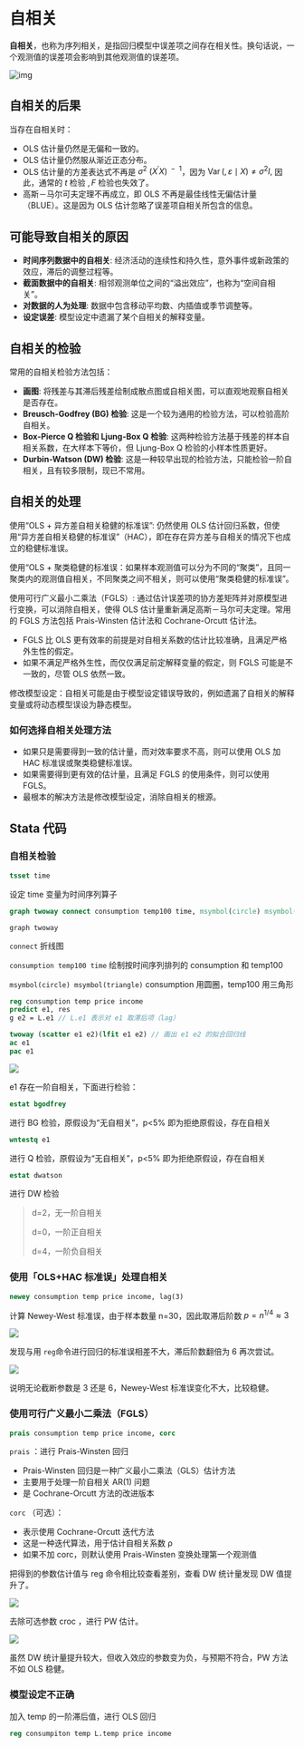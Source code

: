 # 自相关

**自相关**，也称为序列相关，是指回归模型中误差项之间存在相关性。换句话说，一个观测值的误差项会影响到其他观测值的误差项。

![img](./images/8_1.jpg)

##  自相关的后果

当存在自相关时：

- OLS 估计量仍然是无偏和一致的。
- OLS 估计量仍然服从渐近正态分布。
- OLS 估计量的方差表达式不再是 $\sigma^{2}$ $(X^{\prime}X)^{\mathrm{ ~~-~~ }1}$，因为 $\operatorname{Var}(,\varepsilon\mid X)\neq\sigma^{2}I,$ 因此，通常的 $t$ 检验 $,F$ 检验也失效了。
- 高斯－马尔可夫定理不再成立，即 OLS 不再是最佳线性无偏估计量（BLUE）。这是因为 OLS 估计忽略了误差项自相关所包含的信息。



## 可能导致自相关的原因

- **时间序列数据中的自相关**: 经济活动的连续性和持久性，意外事件或新政策的效应，滞后的调整过程等。
- **截面数据中的自相关**: 相邻观测单位之间的“溢出效应”，也称为“空间自相关”。
- **对数据的人为处理**: 数据中包含移动平均数、内插值或季节调整等。
- **设定误差**: 模型设定中遗漏了某个自相关的解释变量。



## 自相关的检验

常用的自相关检验方法包括：

- **画图**: 将残差与其滞后残差绘制成散点图或自相关图，可以直观地观察自相关是否存在。
- **Breusch-Godfrey (BG) 检验**: 这是一个较为通用的检验方法，可以检验高阶自相关。
- **Box-Pierce Q 检验和 Ljung-Box Q 检验**: 这两种检验方法基于残差的样本自相关系数，在大样本下等价，但 Ljung-Box Q 检验的小样本性质更好。
- **Durbin-Watson (DW) 检验**: 这是一种较早出现的检验方法，只能检验一阶自相关，且有较多限制，现已不常用。



##  自相关的处理

使用“OLS + 异方差自相关稳健的标准误”: 仍然使用 OLS 估计回归系数，但使用“异方差自相关稳健的标准误”（HAC），即在存在异方差与自相关的情况下也成立的稳健标准误。

使用“OLS + 聚类稳健的标准误：如果样本观测值可以分为不同的“聚类”，且同一聚类内的观测值自相关，不同聚类之间不相关，则可以使用“聚类稳健的标准误”。

使用可行广义最小二乘法（FGLS）: 通过估计误差项的协方差矩阵并对原模型进行变换，可以消除自相关，使得 OLS 估计量重新满足高斯－马尔可夫定理。常用的 FGLS 方法包括 Prais-Winsten 估计法和 Cochrane-Orcutt 估计法。

- FGLS 比 OLS 更有效率的前提是对自相关系数的估计比较准确，且满足严格外生性的假定。
- 如果不满足严格外生性，而仅仅满足前定解释变量的假定，则 FGLS 可能是不一致的，尽管 OLS 依然一致。

修改模型设定：自相关可能是由于模型设定错误导致的，例如遗漏了自相关的解释变量或将动态模型误设为静态模型。



### 如何选择自相关处理方法

- 如果只是需要得到一致的估计量，而对效率要求不高，则可以使用 OLS 加 HAC 标准误或聚类稳健标准误。
- 如果需要得到更有效的估计量，且满足 FGLS 的使用条件，则可以使用 FGLS。
- 最根本的解决方法是修改模型设定，消除自相关的根源。



## Stata 代码



### 自相关检验

```stata
tsset time
```

设定 time 变量为时间序列算子

```stata
graph twoway connect consumption temp100 time, msymbol(circle) msymbol(triangle)
```

`graph twoway`

`connect` 折线图

`consumption temp100 time` 绘制按时间序列排列的 consumption 和 temp100

`msymbol(circle) msymbol(triangle)` consumption 用圆圈，temp100 用三角形

```stata
reg consumption temp price income
predict e1, res
g e2 = L.e1 // L.e1 表示对 e1 取滞后项（lag）

twoway (scatter e1 e2)(lfit e1 e2) // 画出 e1 e2 的拟合回归线
ac e1
pac e1
```

![](./images/8_2.png)

e1 存在一阶自相关，下面进行检验：

```stata
estat bgodfrey
```

进行 BG 检验，原假设为“无自相关”，p<5% 即为拒绝原假设，存在自相关

```stata
wntestq e1
```

进行 Q 检验，原假设为“无自相关”，p<5% 即为拒绝原假设，存在自相关

```stata
estat dwatson
```

进行 DW 检验

> d=2，无一阶自相关
>
> d=0，一阶正自相关
>
> d=4，一阶负自相关



### 使用「OLS+HAC 标准误」处理自相关

```stata
newey consumption temp price income, lag(3)
```

计算 Newey-West 标准误，由于样本数量 n=30，因此取滞后阶数 $p=n^{1/4}\approx3$

![](./images/8_3.png)

发现与用 `reg`命令进行回归的标准误相差不大，滞后阶数翻倍为 6 再次尝试。

![](./images/8_4.png)

说明无论截断参数是 3 还是 6，Newey-West 标准误变化不大，比较稳健。



### 使用可行广义最小二乘法（FGLS）

```stata
prais consumption temp price income, corc
```

`prais` ：进行 Prais-Winsten 回归

- Prais-Winsten 回归是一种广义最小二乘法（GLS）估计方法
- 主要用于处理一阶自相关 AR(1) 问题
- 是 Cochrane-Orcutt 方法的改进版本

`corc` （可选）：

- 表示使用 Cochrane-Orcutt 迭代方法
- 这是一种迭代算法，用于估计自相关系数 ρ
- 如果不加 corc，则默认使用 Prais-Winsten 变换处理第一个观测值

把得到的参数估计值与 reg 命令相比较查看差别，查看 DW 统计量发现 DW 值提升了。

![](./images/8_5.png)

去除可选参数 croc ，进行 PW 估计。

![](./images/8_6.png)

虽然 DW 统计量提升较大，但收入效应的参数变为负，与预期不符合，PW 方法不如 OLS 稳健。



### 模型设定不正确

加入 temp 的一阶滞后值，进行 OLS 回归

```stata
reg consumpiton temp L.temp price income
```

